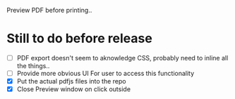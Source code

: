 Preview PDF before printing..

# Still to do before release
- [ ] PDF export doesn't seem to aknowledge CSS, probably need to inline all the things..
- [ ] Provide more obvious UI For user to access this functionality
- [x] Put the actual pdfjs files into the repo
- [x] Close Preview window on click outside
